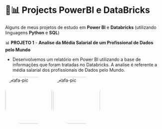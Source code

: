 # 🚀📊 Projects PowerBI e DataBricks 
Alguns de meus projetos de estudo em **Power BI** e **Databricks** (utilizando linguagens **Python** e **SQL**)

📊 **PROJETO 1** - **Analise da Média Salarial de um Profissional de Dados pelo Mundo**
 - Desenvolvemos um relatório em Power BI utilizando a base de informações que foram tratadas no Databricks. A analise é referente a média salarial dos profissionais de Dados pelo Mundo.

<img align="center" alt="Rafa-pic" height="150" style="border-radius:50px;" src="https://cdn.discordapp.com/attachments/685641595428536322/1027194420543639604/dash1.jpg">  <img align="center" alt="Rafa-pic" height="150" style="border-radius:50px;" src="https://cdn.discordapp.com/attachments/685641595428536322/1027194420837224529/dash2.jpg">
</div> 
